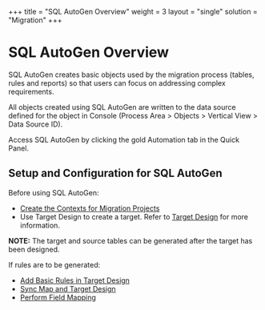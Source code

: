 +++
title = "SQL AutoGen Overview"
weight = 3
layout = "single"
solution = "Migration"
+++

# SQL AutoGen Overview

SQL AutoGen creates basic objects used by the migration process (tables,
rules and reports) so that users can focus on addressing complex
requirements.

All objects created using SQL AutoGen are written to the data source
defined for the object in Console (Process Area \> Objects \> Vertical
View \> Data Source ID).

Access SQL AutoGen by clicking the gold Automation tab in the Quick
Panel.

## Setup and Configuration for SQL AutoGen

Before using SQL AutoGen:

  - [Create the Contexts for Migration
    Projects](../Console/Use_Cases/Create_Contexts_for_Migration_Projects)
  - Use Target Design to create a target. Refer to [Target
    Design](../Design/Design_Overview) for more information.

**NOTE:** The target and source tables can be generated after the target
has been designed.

If rules are to be generated:

  - [Add Basic Rules in Target
    Design](../Design/Use_Cases/Basic_Rules)
  - [Sync Map and Target
    Design](../Design/Use_Cases/Sync_Map_and_Target_Design_TD)
  - [Perform Field Mapping](../Map/Use_Cases/Perform_Field_Mapping)
